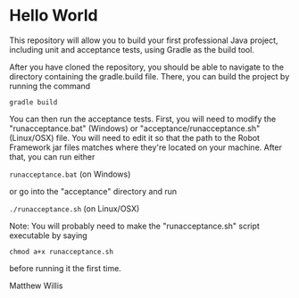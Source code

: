 Hello World
===========

This repository will allow you to build your first professional Java
project, including unit and acceptance tests, using Gradle as the
build tool.

After you have cloned the repository, you should be able to navigate
to the directory containing the gradle.build file. There, you can
build the project by running the command

`gradle build`

You can then run the acceptance tests. First, you will need to modify
the "runacceptance.bat" (Windows) or "acceptance/runacceptance.sh" 
(Linux/OSX) file. You will need to edit it so that the path to the 
Robot Framework jar files matches where they're located on your machine.
After that, you can run either

`runacceptance.bat`  (on Windows) 

or go into the "acceptance" directory and run 

`./runacceptance.sh` (on Linux/OSX) 

Note: You will probably need to make the "runacceptance.sh" script 
executable by saying 

`chmod a+x runacceptance.sh`

before running it the first time.

Matthew Willis
